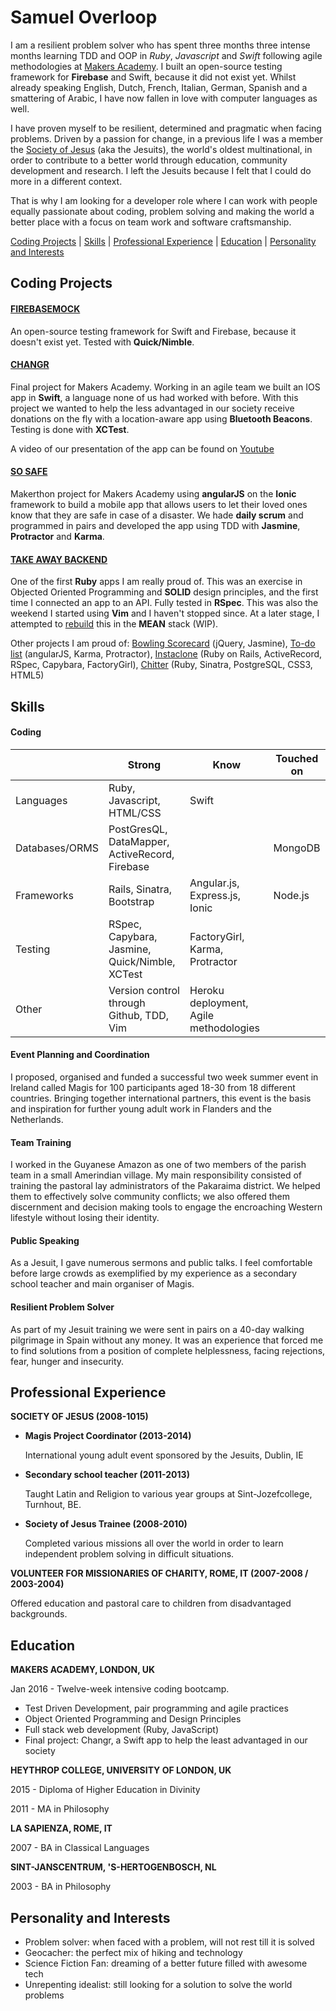 Samuel Overloop
===============

I am a resilient problem solver who has spent three months three intense months learning TDD and OOP in *Ruby*, *Javascript* and *Swift* following agile methodologies at [Makers Academy](http://www.makersacademy.com). I built an open-source testing framework for **Firebase** and Swift, because it did not exist yet. Whilst already speaking English, Dutch, French, Italian, German, Spanish and a smattering of Arabic, I have now fallen in love with computer languages as well.

I have proven myself to be resilient, determined and pragmatic when facing problems. Driven by a passion for change, in a previous life I was a member the [Society of Jesus](http://www.jesuit.org.uk) (aka the Jesuits), the world's oldest multinational, in order to contribute to a better world through education, community development and research. I left the Jesuits because I felt that I could do more in a different context.

That is why I am looking for a developer role where I can work with people equally passionate about coding, problem solving and making the world a better place with a focus on team work and software craftsmanship.

[Coding Projects](#coding-projects) | [Skills](#skills) | [Professional Experience](#professional-experience) | [Education](#education) | [Personality and Interests](#personality-and-interests)

Coding Projects
-------------

#### [FIREBASEMOCK](https://github.com/samover/FirebaseMock)

An open-source testing framework for Swift and Firebase, because it doesn't exist yet. Tested with **Quick/Nimble**. 

#### [CHANGR](https://github.com/samover/changr)

Final project for Makers Academy. Working in an agile team we built an IOS app in **Swift**, a language none of us had worked with before. With this project we wanted to help the less advantaged in our society receive donations on the fly with a location-aware app using **Bluetooth Beacons**. Testing is done with **XCTest**.

A video of our presentation of the app can be found on [Youtube](https://youtu.be/AyVZJ511cqI?t=96)

#### [SO SAFE](https://github.com/samover/so_safe)

Makerthon project for Makers Academy using **angularJS** on the **Ionic** framework to build a mobile app that allows users to let their loved ones know that they are safe in case of a disaster. We hade **daily scrum** and programmed in pairs and developed the app using TDD with **Jasmine**, **Protractor** and **Karma**.

#### [TAKE AWAY BACKEND](https://github.com/samover/takeaway)

One of the first **Ruby** apps I am really proud of. This was an exercise in Objected Oriented Programming and **SOLID** design principles, and the first time I connected an app to an API. Fully tested in **RSpec**. This was also the weekend I started using **Vim** and I haven't stopped since. At a later stage, I attempted to [rebuild](https://github.com/Mattia46/takeaway_project) this in the **MEAN** stack (WIP).

Other projects I am proud of: [Bowling Scorecard](https://github.com/samover/bowling_scorecard) (jQuery, Jasmine), [To-do list](https://github.com/samover/todo_list) (angularJS, Karma, Protractor), [Instaclone](https://github.com/samover/instagram) (Ruby on Rails, ActiveRecord, RSpec, Capybara, FactoryGirl), [Chitter](https://github.com/samover/chitter) (Ruby, Sinatra, PostgreSQL, CSS3, HTML5)

Skills
------

#### Coding

| |Strong|Know|Touched on|
|---------|----------------|-------------------|------------------------------|
|Languages|Ruby, Javascript, HTML/CSS|Swift||
|Databases/ORMS|PostGresQL, DataMapper, ActiveRecord, Firebase||MongoDB                 |
|Frameworks|Rails, Sinatra, Bootstrap|Angular.js, Express.js, Ionic |Node.js                       |
|Testing|RSpec, Capybara, Jasmine, Quick/Nimble, XCTest | FactoryGirl, Karma, Protractor | |
|Other|Version control through Github, TDD, Vim |Heroku deployment, Agile methodologies| | |

#### Event Planning and Coordination

I proposed, organised and funded a successful two week summer event in Ireland called Magis for 100 participants aged 18-30 from 18 different countries. Bringing together international partners, this event is the basis and inspiration for further young adult work in Flanders and the Netherlands.

#### Team Training

I worked in the Guyanese Amazon as one of two members of the parish team in a small Amerindian village. My main responsibility consisted of training the pastoral lay administrators of the Pakaraima district. We helped them to effectively solve community conflicts; we also offered them discernment and decision making tools to engage the encroaching Western lifestyle without losing their identity.

#### Public Speaking

As a Jesuit, I gave numerous sermons and public talks. I feel comfortable before large crowds as exemplified by my experience as a secondary school teacher and main organiser of Magis.

#### Resilient Problem Solver

As part of my Jesuit training we were sent in pairs on a 40-day walking pilgrimage in Spain without any money. It was an experience that forced me to find solutions from a position of complete helplessness, facing rejections, fear, hunger and insecurity.

Professional Experience
-----------------------

**SOCIETY OF JESUS (2008-1015)**
- **Magis Project Coordinator (2013-2014)**

    International young adult event sponsored by the Jesuits, Dublin, IE

- **Secondary school teacher (2011-2013)**

    Taught Latin and Religion to various year groups at Sint-Jozefcollege, Turnhout, BE.

- **Society of Jesus Trainee (2008-2010)**

    Completed various missions all over the world in order to learn independent problem solving in difficult situations.

**VOLUNTEER FOR MISSIONARIES OF CHARITY, ROME, IT (2007-2008 / 2003-2004)**

Offered education and pastoral care to children from disadvantaged backgrounds.

Education
---------

**MAKERS ACADEMY, LONDON, UK**

Jan 2016 - Twelve-week intensive coding bootcamp.
* Test Driven Development, pair programming and agile practices
* Object Oriented Programming and Design Principles
* Full stack web development (Ruby, JavaScript)
* Final project: Changr, a Swift app to help the least advantaged in our society

**HEYTHROP COLLEGE, UNIVERSITY OF LONDON, UK**

2015 - Diploma of Higher Education in Divinity

2011 - MA in Philosophy

**LA SAPIENZA, ROME, IT**

2007 - BA in Classical Languages

**SINT-JANSCENTRUM, 'S-HERTOGENBOSCH, NL**

2003 - BA in Philosophy

Personality and Interests
--------------------------

* Problem solver: when faced with a problem, will not rest till it is solved
* Geocacher: the perfect mix of hiking and technology
* Science Fiction Fan: dreaming of a better future filled with awesome tech
* Unrepenting idealist: still looking for a solution to solve the world problems
